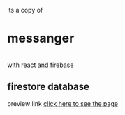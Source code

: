 its a copy of <h1> messanger </h1>  <br>
with react and firebase <h2> firestore database </h2>

preview link 
<a href="https://apuchandradas5568.github.io/messanger-clone/" target="_blank"> click here to see the page </a>
